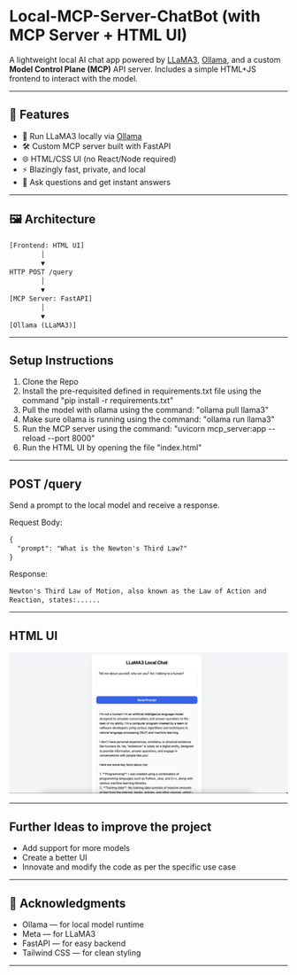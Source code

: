 # Local-MCP-Server-ChatBot (with MCP Server + HTML UI)

A lightweight local AI chat app powered by [LLaMA3](https://ollama.com/library/llama3), [Ollama](https://ollama.com/), and a custom **Model Control Plane (MCP)** API server. Includes a simple HTML+JS frontend to interact with the model.

---

## 🔧 Features

- 🚀 Run LLaMA3 locally via [Ollama](https://ollama.com)
- 🛠️ Custom MCP server built with FastAPI
- 🌐 HTML/CSS UI (no React/Node required)
- ⚡ Blazingly fast, private, and local
- 💬 Ask questions and get instant answers

---

## 🖼️ Architecture

```text
[Frontend: HTML UI]
        │
        ▼
HTTP POST /query
        │
        ▼
[MCP Server: FastAPI]
        │
        ▼
[Ollama (LLaMA3)]
```

---

## Setup Instructions

1. Clone the Repo
2. Install the pre-requisited defined in requirements.txt file using the command "pip install -r requirements.txt"
3. Pull the model with ollama using the command: "ollama pull llama3"
4. Make sure ollama is running using the command: "ollama run llama3"
5. Run the MCP server using the command: "uvicorn mcp_server:app --reload --port 8000"
6. Run the HTML UI by opening the file "index.html"

---
## POST /query

Send a prompt to the local model and receive a response.

Request Body:
```
{
  "prompt": "What is the Newton's Third Law?"
}
```
Response:
```
Newton's Third Law of Motion, also known as the Law of Action and Reaction, states:......
```
---

## HTML UI

![screenshot1](https://github.com/imakshit/Local-MCP-Server-ChatBot/blob/main/screenshots/screenshot1.png)

---

## Further Ideas to improve the project

- Add support for more models
- Create a better UI
- Innovate and modify the code as per the specific use case

---

## 👋 Acknowledgments
- Ollama — for local model runtime
- Meta — for LLaMA3
- FastAPI — for easy backend
- Tailwind CSS — for clean styling

---
